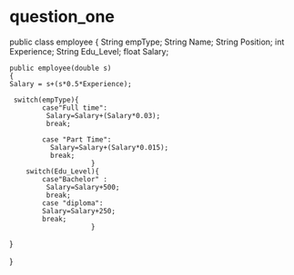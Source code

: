 # question_one


public class employee {
    String empType;
    String Name;
    String Position;
    int Experience;
    String Edu_Level;
    float Salary;
   
    public employee(double s)
    {
    Salary = s+(s*0.5*Experience);
    
     switch(empType){
            case"Full time":
             Salary=Salary+(Salary*0.03);
             break;

            case "Part Time":
              Salary=Salary+(Salary*0.015);
              break;
                        }
        switch(Edu_Level){
            case"Bachelor" :
             Salary=Salary+500;
             break;
            case "diploma":
            Salary=Salary+250;
            break;
                        }
  }
    
}
